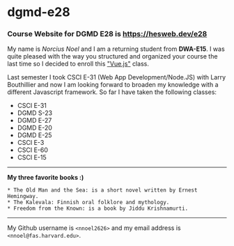 # dgmd-e28

### Course Website for DGMD E28 is <https://hesweb.dev/e28>

My name is *Norcius Noel* and I am a returning student from **DWA-E15**. I was quite pleased with the way you structured and organized your course the last time so I decided to enroll this ["Vue.js"](https://vuejs.org) class.

Last semester I took CSCI E-31 (Web App Development/Node.JS) with Larry Bouthillier and now I am looking forward to broaden my knowledge with a different Javascript framework.
So far I have taken the following classes: 
* CSCI E-31	
* DGMD S-23	
* DGMD E-27	
* DGMD E-20 
* DGMD E-25	
* CSCI E-3	
* CSCI E-60	
* CSCI E-15

---
__My three favorite books :)__
~~~
* The Old Man and the Sea: is a short novel written by Ernest Hemingway.
* The Kalevala: Finnish oral folklore and mythology.
* Freedom from the Known: is a book by Jiddu Krishnamurti.
~~~
---

My Github username is `<nnoel2626>` and my email address is `<nnoel@fas.harvard.edu>`.
